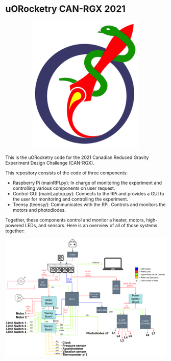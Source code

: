 # uORocketry CAN-RGX 2021

<p align="center">
  <img src="./images/CAN_GRX_Logo.png" />
</p>


This is the uORocketry code for the 2021 Canadian Reduced Gravity Experiment Design Challenge (CAN-RGX).

This repository consists of the code of three components:
- Raspberry Pi (mainRPI.py): In charge of monitoring the experiment and controlling various components on user request.
- Control GUI (mainLaptop.py): Connects to the RPi and provides a GUI to the user for monitoring and controlling the experiment.
- Teensy (teensy/): Communicates with the RPi. Controls and monitors the motors and photodiodes.

Together, these components control and monitor a heater, motors, high-powered LEDs, and sensors. Here is an overview of all of those systems together:

<p align="center">
  <img src="./images/Power_Systems.png" />
</p>
